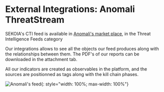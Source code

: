 # External Integrations: Anomali ThreatStream

SEKOIA's CTI feed is available in [Anomali's market place](https://www.anomali.com/marketplace/threat-intelligence-feeds), in the Threat Intelligence Feeds category

Our integrations allows to see all the objects our feed produces along with the relationships between them.
The PDF's of our reports can be downloaded in the attachment tab. 

All our indicators are created as observables in the platform, and the sources are positionned as tags along with the kill chain phases.

![Anomali's feed](/assets/intelligence_center/anomali_feed.png){: style="width: 100%; max-width: 100%"}
